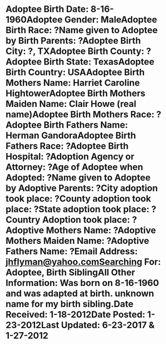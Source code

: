 # Adoptee Birth Date: 8-16-1960Adoptee Gender: MaleAdoptee Birth Race: ?Name given to Adoptee by Birth Parents: ?Adoptee Birth City: ?, TXAdoptee Birth County: ?Adoptee Birth State: TexasAdoptee Birth Country: USAAdoptee Birth Mothers Name: Harriet Caroline HightowerAdoptee Birth Mothers Maiden Name: Clair Howe (real name)Adoptee Birth Mothers Race: ?Adoptee Birth Fathers Name: Herman GandoraAdoptee Birth Fathers Race: ?Adoptee Birth Hospital: ?Adoption Agency or Attorney: ?Age of Adoptee when Adopted: ?Name given to Adoptee by Adoptive Parents: ?City adoption took place: ?County adoption took place: ?State adoption took place: ?Country Adoption took place: ?Adoptive Mothers Name: ?Adoptive Mothers Maiden Name: ?Adoptive Fathers Name: ?Email Address: jhflyman@yahoo.comSearching For: Adoptee, Birth SiblingAll Other Information: Was born on 8-16-1960 and was adapted at birth. unknown name for my birth sibling.Date Received: 1-18-2012Date Posted: 1-23-2012Last Updated: 6-23-2017 & 1-27-2012